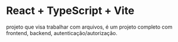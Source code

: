 # React + TypeScript + Vite

projeto que visa trabalhar com arquivos, é um projeto completo com frontend, backend, autenticação/autorização.

